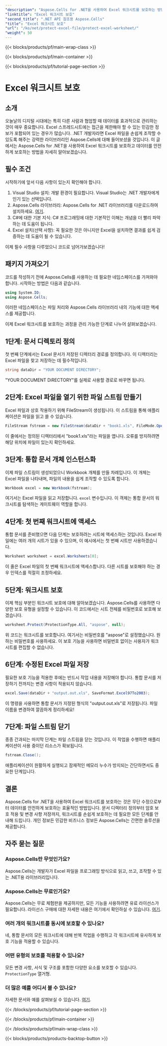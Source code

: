 ```yaml
---
"description": "Aspose.Cells for .NET을 사용하여 Excel 워크시트를 보호하는 방법을 단계별 가이드를 통해 알아보세요. 데이터를 안전하게 보호하고 쉽게 관리할 수 있도록 하세요."
"linktitle": "Excel 워크시트 보호"
"second_title": ".NET API 참조용 Aspose.Cells"
"title": "Excel 워크시트 보호"
"url": "/ko/net/protect-excel-file/protect-excel-worksheet/"
"weight": 50
---
```


{{< blocks/products/pf/main-wrap-class >}}

{{< blocks/products/pf/main-container >}}

{{< blocks/products/pf/tutorial-page-section >}}

# Excel 워크시트 보호

## 소개

오늘날의 디지털 시대에는 특히 다른 사람과 협업할 때 데이터를 효과적으로 관리하는 것이 매우 중요합니다. Excel 스프레드시트에는 접근을 제한해야 할 수 있는 민감한 정보가 포함되어 있는 경우가 많습니다. .NET 개발자라면 Excel 파일을 손쉽게 조작할 수 있도록 해주는 강력한 라이브러리인 Aspose.Cells에 대해 들어보셨을 것입니다. 이 글에서는 Aspose.Cells for .NET을 사용하여 Excel 워크시트를 보호하고 데이터를 안전하게 보호하는 방법을 자세히 알아보겠습니다.

## 필수 조건

시작하기에 앞서 다음 사항이 있는지 확인해야 합니다.

1. Visual Studio 설치: 개발 환경이 필요합니다. Visual Studio는 .NET 개발자에게 인기 있는 선택입니다.
2. Aspose.Cells 라이브러리: Aspose.Cells for .NET 라이브러리를 다운로드하여 설치하세요. [여기](https://releases.aspose.com/cells/net/).
3. C#에 대한 기본 지식: C# 프로그래밍에 대한 기본적인 이해는 개념을 더 빨리 파악하는 데 도움이 됩니다.
4. Excel 설치(선택 사항): 꼭 필요한 것은 아니지만 Excel을 설치하면 결과를 쉽게 검증하는 데 도움이 될 수 있습니다.

이제 필수 사항을 다루었으니 코드로 넘어가보겠습니다!

## 패키지 가져오기

코드를 작성하기 전에 Aspose.Cells를 사용하는 데 필요한 네임스페이스를 가져와야 합니다. 시작하는 방법은 다음과 같습니다.

```csharp
using System.IO;
using Aspose.Cells;
```

이러한 네임스페이스는 파일 처리와 Aspose.Cells 라이브러리 내의 기능에 대한 액세스를 제공합니다.

이제 Excel 워크시트를 보호하는 과정을 관리 가능한 단계로 나누어 살펴보겠습니다.

## 1단계: 문서 디렉토리 정의

첫 번째 단계에서는 Excel 문서가 저장된 디렉터리 경로를 정의합니다. 이 디렉터리는 Excel 파일을 찾고 저장하는 데 필수적입니다.

```csharp
string dataDir = "YOUR DOCUMENT DIRECTORY";
```

"YOUR DOCUMENT DiRECTORY"를 실제로 사용할 경로로 바꾸면 됩니다.

## 2단계: Excel 파일을 열기 위한 파일 스트림 만들기

Excel 파일과 상호 작용하기 위해 FileStream이 생성됩니다. 이 스트림을 통해 애플리케이션은 파일을 읽고 쓸 수 있습니다. 

```csharp
FileStream fstream = new FileStream(dataDir + "book1.xls", FileMode.Open);
```

이 줄에서는 정의된 디렉터리에서 "book1.xls"라는 파일을 엽니다. 오류를 방지하려면 해당 위치에 파일이 있는지 확인하세요.

## 3단계: 통합 문서 개체 인스턴스화

이제 파일 스트림이 생성되었으니 Workbook 개체를 만들 차례입니다. 이 개체는 Excel 파일을 나타내며, 파일의 내용을 쉽게 조작할 수 있도록 합니다.

```csharp
Workbook excel = new Workbook(fstream);
```

여기서는 Excel 파일을 읽고 저장합니다. `excel` 변수입니다. 이 객체는 통합 문서의 워크시트를 탐색하는 게이트웨이 역할을 합니다.

## 4단계: 첫 번째 워크시트에 액세스

통합 문서를 준비했으면 다음 단계는 보호하려는 시트에 액세스하는 것입니다. Excel 파일에는 여러 개의 시트가 있을 수 있으며, 이 예시에서는 첫 번째 시트만 사용하겠습니다.

```csharp
Worksheet worksheet = excel.Worksheets[0];
```

이 줄은 Excel 파일의 첫 번째 워크시트에 액세스합니다. 다른 시트를 보호해야 하는 경우 인덱스를 적절히 조정하세요.

## 5단계: 워크시트 보호

이제 핵심 부분인 워크시트 보호에 대해 알아보겠습니다. Aspose.Cells를 사용하면 다양한 보호 유형을 설정할 수 있습니다. 이 코드에서는 시트 전체를 비밀번호로 보호해 보겠습니다.

```csharp
worksheet.Protect(ProtectionType.All, "aspose", null);
```

위 코드는 워크시트를 보호합니다. 여기서는 비밀번호를 "aspose"로 설정했습니다. 원하는 비밀번호를 사용하세요. 이 보호 기능을 사용하면 비밀번호 없이는 사용자가 워크시트를 편집할 수 없습니다.

## 6단계: 수정된 Excel 파일 저장

필요한 보호 기능을 적용한 후에는 반드시 작업 내용을 저장해야 합니다. 통합 문서를 저장하기 전까지는 변경 사항이 적용되지 않습니다.

```csharp
excel.Save(dataDir + "output.out.xls", SaveFormat.Excel97To2003);
```

이 명령을 사용하면 통합 문서가 지정된 형식의 "output.out.xls"로 저장됩니다. 파일 이름을 변경하여 깔끔하게 정리하세요!

## 7단계: 파일 스트림 닫기

종종 간과되는 마지막 단계는 파일 스트림을 닫는 것입니다. 이 작업을 수행하면 애플리케이션이 사용 중이던 리소스가 확보됩니다.

```csharp
fstream.Close();
```

애플리케이션이 원활하게 실행되고 잠재적인 메모리 누수가 방지되는 간단하면서도 중요한 단계입니다.

## 결론

Aspose.Cells for .NET을 사용하여 Excel 워크시트를 보호하는 것은 무단 수정으로부터 데이터를 안전하게 보호하는 효율적인 방법입니다. 문서 디렉터리 정의부터 암호 보호 적용 및 변경 사항 저장까지, 워크시트를 손쉽게 보호하는 데 필요한 모든 단계를 안내해 드립니다. 개인 정보든 민감한 비즈니스 정보든 Aspose.Cells는 간편한 솔루션을 제공합니다.

## 자주 묻는 질문

### Aspose.Cells란 무엇인가요?
Aspose.Cells는 개발자가 Excel 파일을 프로그래밍 방식으로 읽고, 쓰고, 조작할 수 있는 .NET용 라이브러리입니다.

### Aspose.Cells는 무료인가요?
Aspose.Cells는 무료 체험판을 제공하지만, 모든 기능을 사용하려면 유료 라이선스가 필요합니다. 라이선스 구매에 대한 자세한 내용은 여기에서 확인하실 수 있습니다. [여기](https://purchase.aspose.com/buy).

### 여러 개의 워크시트를 동시에 보호할 수 있나요?
네, 통합 문서의 모든 워크시트에 대해 반복 작업을 수행하고 각 워크시트에 유사하게 보호 기능을 적용할 수 있습니다.

### 어떤 유형의 보호를 적용할 수 있나요?
모든 변경 사항, 서식 및 구조를 포함한 다양한 요소를 보호할 수 있습니다. `ProtectionType` 열거형.

### 더 많은 예를 어디서 볼 수 있나요?
자세한 문서와 예를 살펴보실 수 있습니다. [여기](https://reference.aspose.com/cells/net/).

{{< /blocks/products/pf/tutorial-page-section >}}

{{< /blocks/products/pf/main-container >}}

{{< /blocks/products/pf/main-wrap-class >}}

{{< blocks/products/products-backtop-button >}}